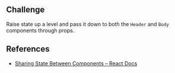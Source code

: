 ## Challenge

Raise state up a level and pass it down to both the `Header` and `Body` components through props.

## References
- [Sharing State Between Components – React Docs](https://react.dev/learn/sharing-state-between-components)
